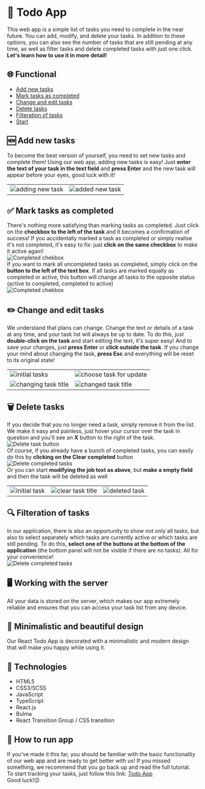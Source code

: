 # 📝 Todo App
This web app is a simple list of tasks you need to complete in the near future. You can add, modify, and delete your tasks. In addition to these options, you can also see the number of tasks that are still pending at any time, as well as filter tasks and delete completed tasks with just one click. **Let's learn how to use it in more detail!**


## 🌐 Functional
* [Add new tasks](#add-new-tasks)
* [Mark tasks as completed](#mark-tasks-as-completed)
* [Change and edit tasks](#change-and-edit-tasks)
* [Delete tasks](#delete-tasks)
* [Filteration of tasks](#filteration-of-tasks)
* [Start](#start)


<a id="add-new-tasks"></a>
## 🆕 Add new tasks
To become the best version of yourself, you need to set new tasks and complete them!
Using our web app, adding new tasks is easy! Just **enter the text of your task in the text field** and **press Enter** and the new task will appear before your eyes, good luck with it!
<table>
  <tr>
    <td><img src="https://img001.prntscr.com/file/img001/w15suBJ4Rx6toTX6dxzx6g.png" alt="adding new task"></td>
    <td><img src="https://img001.prntscr.com/file/img001/MglQAEDsQya_lNLRfyfofg.png" alt="added new task"></td>
  </tr>
</table>

<a id="mark-tasks-as-completed"></a>

## ✅ Mark tasks as completed
There's nothing more satisfying than marking tasks as completed. Just click on the **checkbox to the left of the task** and it becomes a confirmation of success! If you accidentally marked a task as completed or simply realise it's not completed, it's easy to fix: just **click on the same checkbox** to make it active again!<br />
![Completed chekbox](https://img001.prntscr.com/file/img001/9I03N-pkQkS0OFer9u6Trw.png)<br />
If you want to mark all uncompleted tasks as completed, simply click on the **button to the left of the text box**. If all tasks are marked equally as completed or active, this button will change all tasks to the opposite status (active to completed, completed to active)<br />
![Completed chekbox](https://img001.prntscr.com/file/img001/d8jcEqXoSpqcFrFzrT6cag.png)

<a id="change-and-edit-tasks"></a>

## ✏️ Change and edit tasks
We understand that plans can change. Change the text or details of a task at any time, and your task list will always be up to date.
To do this, just **double-click on the task** and start editing the text, it's super easy! And to save your changes, just **press Enter** or **click outside the task**. If you change your mind about changing the task, **press Esc** and everything will be reset to its original state!
<table>
  <tr>
    <td><img src="https://img001.prntscr.com/file/img001/Y4Al1W-JQKGXe5SLLUSeQw.png" alt="initial tasks"></td>
    <td><img src="https://img001.prntscr.com/file/img001/tdhDWjqNSECjXoJucA2ANg.png" alt="choose task for update"></td>
  </tr>
  <tr>
    <td><img src="https://img001.prntscr.com/file/img001/yX1iAQgTSXCa2RP26p_Tmg.png" alt="changing task title"></td>
    <td><img src="https://img001.prntscr.com/file/img001/9aeLXPr7RhSIuihZUL7aIw.png" alt="changed task title"></td>
  </tr>
</table>

<a id="delete-tasks"></a>

## 🗑️ Delete tasks
If you decide that you no longer need a task, simply remove it from the list. We make it easy and painless, just hover your cursor over the task in question and you'll see an **X** button to the right of the task.
![Delete task button](https://img001.prntscr.com/file/img001/-U5ljPEPRpOyPyv8cHpIXg.png)<br />
Of course, if you already have a bunch of completed tasks, you can easily do this by **clicking on the Clear completed** button
![Delete completed tasks](https://img001.prntscr.com/file/img001/_MbC2eL_TeecdgKm28A4ew.png)<br />
Or you can start **modifying the job text as above**, but **make a empty field** and then the task will be deleted as well
<table>
  <tr>
    <td><img src="https://img001.prntscr.com/file/img001/9QplgekVSFKPWprxOLQ2Lg.png" alt="initial task"></td>
    <td><img src="https://img001.prntscr.com/file/img001/541HvBDqREWbKWpos5GOqw.png" alt="clear task title"></td>
    <td><img src="https://img001.prntscr.com/file/img001/GGICVzUWSTecBOvJ9XwYWA.png" alt="deleted task"></td>
  </tr>
</table>

<a id="filteration-of-tasks"></a>

## 🔍 Filteration of tasks
In our application, there is also an opportunity to show not only all tasks, but also to select separately which tasks are currently active or which tasks are still pending. To do this, **select one of the buttons at the bottom of the application** (the bottom panel will not be visible if there are no tasks).
All for your convenience!<br />
![Delete completed tasks](https://img001.prntscr.com/file/img001/nrsy6BnBTquSLeQW-vcTcA.png)

## 🖥️ Working with the server
All your data is stored on the server, which makes our app extremely reliable and ensures that you can access your task list from any device.

## 🌟 Minimalistic and beautiful design
Our React Todo App is decorated with a minimalistic and modern design that will make you happy while using it.

## 💫 Technologies
* HTML5
* CSS3/SCSS
* JavaScript
* TypeScript
* React.js
* Bulma
* React Transition Group / CSS transition

<a id="start"></a>

## 🏃 How to run app
If you've made it this far, you should be familiar with the basic functionality of our web app and are ready to get better with us! If you missed something, we recommend that you go back up and read the full tutorial.<br />
To start tracking your tasks, just follow this link: [Todo App](https://ollavka.github.io/todo-app/)<br />
Good luck!😉

